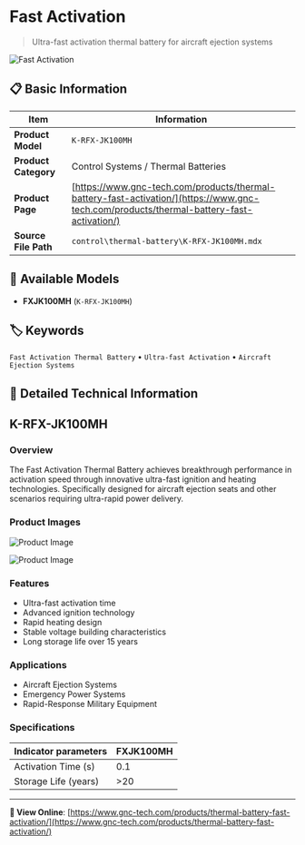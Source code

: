 # Fast Activation

> Ultra-fast activation thermal battery for aircraft ejection systems

![Fast Activation](https://www.gnc-tech.com/images/products/control/thermal-battery/K-RFX-JK100MH/K-RFX-JK100MH.webp)

## 📋 Basic Information

| Item | Information |
|------|------|
| **Product Model** | `K-RFX-JK100MH` |
| **Product Category** | Control Systems / Thermal Batteries |
| **Product Page** | [https://www.gnc-tech.com/products/thermal-battery-fast-activation/](https://www.gnc-tech.com/products/thermal-battery-fast-activation/) |
| **Source File Path** | `control\thermal-battery\K-RFX-JK100MH.mdx` |

## 🔧 Available Models

- **FXJK100MH** (`K-RFX-JK100MH`)

## 🏷️ Keywords

`Fast Activation Thermal Battery` • `Ultra-fast Activation` • `Aircraft Ejection Systems`

## 📖 Detailed Technical Information

## K-RFX-JK100MH

### Overview

The Fast Activation Thermal Battery achieves breakthrough performance in activation speed through innovative ultra-fast ignition and heating technologies. Specifically designed for aircraft ejection seats and other scenarios requiring ultra-rapid power delivery.

### Product Images

![Product Image](https://www.gnc-tech.com/products/control/thermal-battery/K-RFX-JK100MH/K-RFX-JK100MH-Slide-01.webp)

![Product Image](https://www.gnc-tech.com/products/control/thermal-battery/K-RFX-JK100MH/K-RFX-JK100MH-Slide-02.webp)

### Features

- Ultra-fast activation time
- Advanced ignition technology
- Rapid heating design
- Stable voltage building characteristics
- Long storage life over 15 years

### Applications

- Aircraft Ejection Systems
- Emergency Power Systems
- Rapid-Response Military Equipment

### Specifications

| Indicator parameters | FXJK100MH |
| --- | --- |
| Activation Time (s) | 0.1 |
| Storage Life (years) | >20 |
---

**🔗 View Online**: [https://www.gnc-tech.com/products/thermal-battery-fast-activation/](https://www.gnc-tech.com/products/thermal-battery-fast-activation/)
